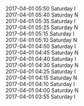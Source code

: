 2017-04-01 05:50 Saturday  I  
2017-04-01 05:40 Saturday  N  
2017-04-01 05:35 Saturday  I  
2017-04-01 05:25 Saturday  N  
2017-04-01 05:15 Saturday  I  
2017-04-01 05:10 Saturday  N  
2017-04-01 04:50 Saturday  I  
2017-04-01 04:45 Saturday  N  
2017-04-01 04:40 Saturday  I  
2017-04-01 04:30 Saturday  N  
2017-04-01 04:25 Saturday  I  
2017-04-01 04:15 Saturday  N  
2017-04-01 04:10 Saturday  I  
2017-04-01 04:00 Saturday  N  
2017-04-01 03:55 Saturday  I  
